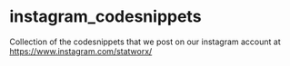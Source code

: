 # instagram_codesnippets
Collection of the codesnippets that we post on our instagram account at https://www.instagram.com/statworx/

